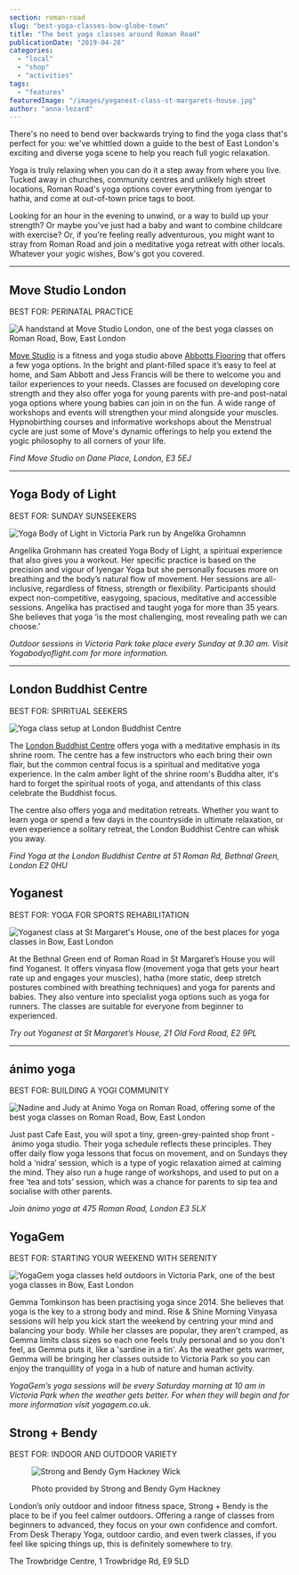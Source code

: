 ```yaml
---
section: roman-road
slug: "best-yoga-classes-bow-globe-town"
title: "The best yoga classes around Roman Road"
publicationDate: "2019-04-28"
categories: 
  - "local"
  - "shop"
  - "activities"
tags: 
  - "features"
featuredImage: "/images/yoganest-class-st-margarets-house.jpg"
author: "anna-lezard"
---
```


There's no need to bend over backwards trying to find the yoga class that's perfect for you: we've whittled down a guide to the best of East London's exciting and diverse yoga scene to help you reach full yogic relaxation.

Yoga is truly relaxing when you can do it a step away from where you live. Tucked away in churches, community centres and unlikely high street locations, Roman Road's yoga options cover everything from iyengar to hatha, and come at out-of-town price tags to boot.

Looking for an hour in the evening to unwind, or a way to build up your strength? Or maybe you've just had a baby and want to combine childcare with exercise? Or, if you're feeling really adventurous, you might want to stray from Roman Road and join a meditative yoga retreat with other locals. Whatever your yogic wishes, Bow's got you covered.

* * *

## Move Studio London

BEST FOR: PERINATAL PRACTICE

![A handstand at Move Studio London, one of the best yoga classes on Roman Road, Bow, East London](/images/MOVE_2744-1-1024x683.jpg)

[Move Studio](https://www.movestudiolondon.com) is a fitness and yoga studio above [Abbotts Flooring](https://romanroadlondon.com/abbotts-flooring-family-interview/) that offers a few yoga options. In the bright and plant-filled space it’s easy to feel at home, and Sam Abbott and Jess Francis will be there to welcome you and tailor experiences to your needs. Classes are focused on developing core strength and they also offer yoga for young parents with pre-and post-natal yoga options where young babies can join in on the fun. A wide range of workshops and events will strengthen your mind alongside your muscles. Hypnobirthing courses and informative workshops about the Menstrual cycle are just some of Move's dynamic offerings to help you extend the yogic philosophy to all corners of your life.

_Find_ _Move Studio on Dane Place, London, E3 5EJ_

* * *

## Yoga Body of Light

BEST FOR: SUNDAY SUNSEEKERS

![Yoga Body of Light in Victoria Park run by Angelika Grohamnn](/images/angelika-yoga-victoria-park-1024x683.jpg)

Angelika Grohmann has created Yoga Body of Light, a spiritual experience that also gives you a workout. Her specific practice is based on the precision and vigour of Iyengar Yoga but she personally focuses more on breathing and the body’s natural flow of movement. Her sessions are all-inclusive, regardless of fitness, strength or flexibility. Participants should expect non-competitive, easygoing, spacious, meditative and accessible sessions. Angelika has practised and taught yoga for more than 35 years. She believes that yoga ‘is the most challenging, most revealing path we can choose.’

_Outdoor sessions in Victoria Park take place every Sunday at 9.30 am. Visit Yogabodyoflight.com for more information._

* * *

## London Buddhist Centre

BEST FOR: SPIRITUAL SEEKERS

![Yoga class setup at London Buddhist Centre](/images/yoga-bow-globe-town-london-buddhist-centre-shrine-1024x683.jpg)

The [London Buddhist Centre](https://romanroadlondon.com/london-buddhist-centre-east-london/) offers yoga with a meditative emphasis in its shrine room. The centre has a few instructors who each bring their own flair, but the common central focus is a spiritual and meditative yoga experience. In the calm amber light of the shrine room's Buddha alter, it's hard to forget the spiritual roots of yoga, and attendants of this class celebrate the Buddhist focus.

The centre also offers yoga and meditation retreats. Whether you want to learn yoga or spend a few days in the countryside in ultimate relaxation, or even experience a solitary retreat, the London Buddhist Centre can whisk you away.

_Find Yoga at the London Buddhist Centre at 51 Roman Rd, Bethnal Green, London E2 0HU_

## Yoganest

BEST FOR: YOGA FOR SPORTS REHABILITATION

![Yoganest class at St Margaret's House, one of the best places for yoga classes in Bow, East London](/images/yoganest-class-1024x683.jpg)

At the Bethnal Green end of Roman Road in St Margaret’s House you will find Yoganest. It offers vinyasa flow (movement yoga that gets your heart rate up and engages your muscles), hatha (more static, deep stretch postures combined with breathing techniques) and yoga for parents and babies. They also venture into specialist yoga options such as yoga for runners. The classes are suitable for everyone from beginner to experienced.

_Try out Yoganest at St Margaret’s House, 21 Old Ford Road, E2 9PL_

* * *

## ánimo yoga

BEST FOR: BUILDING A YOGI COMMUNITY

![Nadine and Judy at Animo Yoga on Roman Road, offering some of the best yoga classes on Roman Road, Bow, East London](/images/Animo-Yoga-Nadine-Judy-1-1024x683.jpg)

Just past Cafe East, you will spot a tiny, green-grey-painted shop front - ánimo yoga studio. Their yoga schedule reflects these principles. They offer daily flow yoga lessons that focus on movement, and on Sundays they hold a ‘nidra’ session, which is a type of yogic relaxation aimed at calming the mind. They also run a huge range of workshops, and used to put on a free ‘tea and tots’ session, which was a chance for parents to sip tea and socialise with other parents.

_Join ánimo yoga at 475 Roman Road, London E3 5LX_

## YogaGem

BEST FOR: STARTING YOUR WEEKEND WITH SERENITY

![YogaGem yoga classes held outdoors in Victoria Park, one of the best yoga classes in Bow, East London](/images/YogaGem-victoria-park-outdoor-exercise-1024x683.jpg)

Gemma Tomkinson has been practising yoga since 2014. She believes that yoga is the key to a strong body and mind. Rise & Shine Morning Vinyasa sessions will help you kick start the weekend by centring your mind and balancing your body. While her classes are popular, they aren't cramped, as Gemma limits class sizes so each one feels truly personal and so you don't feel, as Gemma puts it, like a 'sardine in a tin'. As the weather gets warmer, Gemma will be bringing her classes outside to Victoria Park so you can enjoy the tranquillity of yoga in a hub of nature and human activity.

_YogaGem’s yoga sessions will be every Saturday morning at 10 am in Victoria Park when the weather gets better. For when they will begin and for more information visit yogagem.co.uk._

## Strong + Bendy

BEST FOR: INDOOR AND OUTDOOR VARIETY

<figure>

![Strong and Bendy Gym Hackney Wick](/images/Strong-and-Bendy-Best-Gyms-Near-Bow--1024x683.jpg)

<figcaption>

Photo provided by Strong and Bendy Gym Hackney

</figcaption>

</figure>

London’s only outdoor and indoor fitness space, Strong + Bendy is the place to be if you feel calmer outdoors. Offering a range of classes from beginners to advanced, they focus on your own confidence and comfort. From Desk Therapy Yoga, outdoor cardio, and even twerk classes, if you feel like spicing things up, this is definitely somewhere to try. 

The Trowbridge Centre, 1 Trowbridge Rd, E9 5LD



